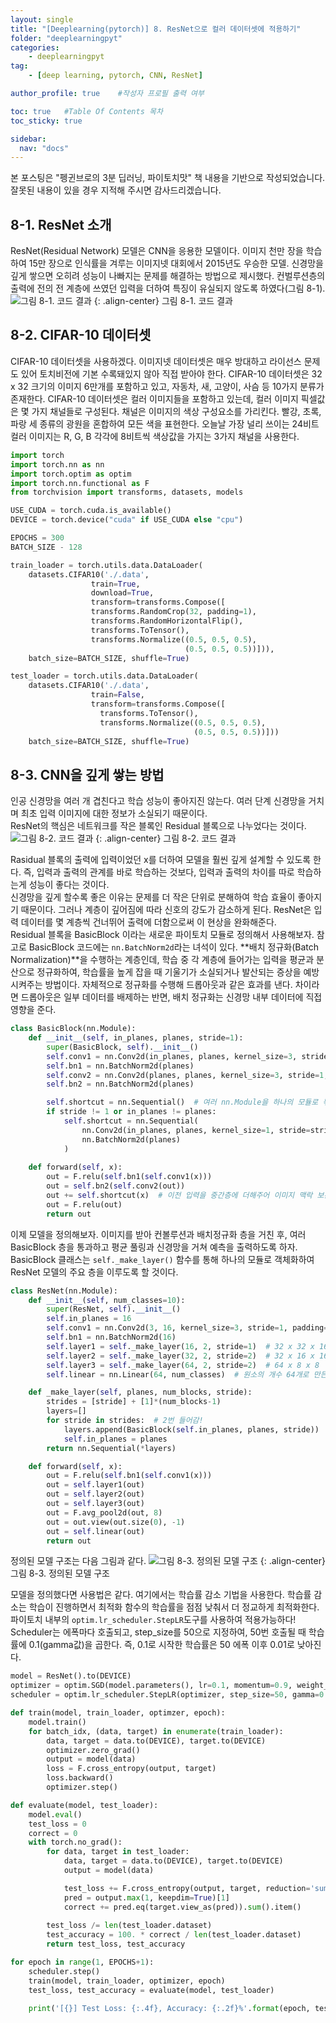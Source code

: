 ```yaml
---
layout: single
title: "[Deeplearning(pytorch)] 8. ResNet으로 컬러 데이터셋에 적용하기"
folder: "deeplearningpyt"
categories:
    - deeplearningpyt
tag:
    - [deep learning, pytorch, CNN, ResNet]

author_profile: true    #작성자 프로필 출력 여부

toc: true   #Table Of Contents 목차 
toc_sticky: true

sidebar:
  nav: "docs"
---
```


본 포스팅은 "펭귄브로의 3분 딥러닝, 파이토치맛" 책 내용을 기반으로 작성되었습니다.
잘못된 내용이 있을 경우 지적해 주시면 감사드리겠습니다.

## 8-1. ResNet 소개
ResNet(Residual Network) 모델은 CNN을 응용한 모델이다. 이미지 천만 장을 학습하여 15만 장으로 인식률을 겨루는 이미지넷 대회에서 2015년도 우승한 모델. 신경망을 깊게 쌓으면 오히려 성능이 나빠지는 문제를 해결하는 방법으로 제시했다. 컨벌루션층의 출력에 전의 전 계층에 쓰였던 입력을 더하여 특징이 유실되지 않도록 하였다(그림 8-1).
![그림 8-1. 코드 결과](/assets/images/deeplearningpyt/8-1.png)
{: .align-center}
그림 8-1. 코드 결과

## 8-2. CIFAR-10 데이터셋
CIFAR-10 데이터셋을 사용하겠다. 이미지넷 데이터셋은 매우 방대하고 라이선스 문제도 있어 토치비전에 기본 수록돼있지 않아 직접 받아야 한다. CIFAR-10 데이터셋은 32 x 32 크기의 이미지 6만개를 포함하고 있고, 자동차, 새, 고양이, 사슴 등 10가지 분류가 존재한다. CIFAR-10 데이터셋은 컬러 이미지들을 포함하고 있는데, 컬러 이미지 픽셀값은 몇 가지 채널들로 구성된다. 채널은 이미지의 색상 구성요소를 가리킨다. 빨강, 초록, 파랑 세 종류의 광원을 혼합하여 모든 색을 표현한다. 오늘날 가장 널리 쓰이는 24비트 컬러 이미지는 R, G, B 각각에 8비트씩 색상값을 가지는 3가지 채널을 사용한다. 
```python
import torch
import torch.nn as nn
import torch.optim as optim
import torch.nn.functional as F
from torchvision import transforms, datasets, models

USE_CUDA = torch.cuda.is_available()
DEVICE = torch.device("cuda" if USE_CUDA else "cpu")

EPOCHS = 300
BATCH_SIZE - 128

train_loader = torch.utils.data.DataLoader(
    datasets.CIFAR10('./.data',
                  train=True,
                  download=True,
                  transform=transforms.Compose([
                  transforms.RandomCrop(32, padding=1),
                  transforms.RandomHorizontalFlip(),
                  transforms.ToTensor(),
                  transforms.Normalize((0.5, 0.5, 0.5),
                                       (0.5, 0.5, 0.5))])),
    batch_size=BATCH_SIZE, shuffle=True)

test_loader = torch.utils.data.DataLoader(
    datasets.CIFAR10('./.data',
                  train=False,
                  transform=transforms.Compose([
                    transforms.ToTensor(),
                    transforms.Normalize((0.5, 0.5, 0.5),
                                         (0.5, 0.5, 0.5))]))
    batch_size=BATCH_SIZE, shuffle=True)
```

## 8-3. CNN을 깊게 쌓는 방법
인공 신경망을 여러 개 겹친다고 학습 성능이 좋아지진 않는다. 여러 단계 신경망을 거치며 최초 입력 이미지에 대한 정보가 소실되기 때문이다.<br/>
ResNet의 핵심은 네트워크를 작은 블록인 Residual 블록으로 나누었다는 것이다.
![그림 8-2. 코드 결과](/assets/images/deeplearningpyt/8-2.png)
{: .align-center}
그림 8-2. 코드 결과

Rasidual 블록의 출력에 입력이었던 x를 더하여 모델을 훨씬 깊게 설계할 수 있도록 한다. 즉, 입력과 출력의 관계를 바로 학습하는 것보다, 입력과 출력의 차이를 따로 학습하는게 성능이 좋다는 것이다.<br/>
신경망을 깊게 할수록 좋은 이유는 문제를 더 작은 단위로 분해하여 학습 효율이 좋아지기 때문이다. 그러나 계층이 깊어짐에 따라 신호의 강도가 감소하게 된다. ResNet은 입력 데이터를 몇 계층씩 건너뛰어 출력에 더함으로써 이 현상을 완화해준다.<br/>
Residual 블록을 BasicBlock 이라는 새로운 파이토치 모듈로 정의해서 사용해보자. 참고로 BasicBlock 코드에는 `nn.BatchNorm2d`라는 녀석이 있다. **배치 정규화(Batch Normalization)**을 수행하는 계층인데, 학습 중 각 계층에 들어가는 입력을 평균과 분산으로 정규화하여, 학습률을 높게 잡을 때 기울기가 소실되거나 발산되는 증상을 예방시켜주는 방법이다. 자체적으로 정규화를 수행해 드롭아웃과 같은 효과를 낸다. 차이라면 드롭아웃은 일부 데이터를 배제하는 반면, 배치 정규화는 신경망 내부 데이터에 직접 영향을 준다.

```python
class BasicBlock(nn.Module):
    def __init__(self, in_planes, planes, stride=1):
        super(BasicBlock, self).__init__()
        self.conv1 = nn.Conv2d(in_planes, planes, kernel_size=3, stride=stride, padding=1, bias=False)
        self.bn1 = nn.BatchNorm2d(planes)
        self.conv2 = nn.Conv2d(planes, planes, kernel_size=3, stride=1, padding=1, bias=False)
        self.bn2 = nn.BatchNorm2d(planes)

        self.shortcut = nn.Sequential()  # 여러 nn.Module을 하나의 모듈로 묶는 역할. 각 레이어를 데이터가 순차적으로 지나갈 때 사용하면 코드 간결하게 만들 수 있음.
        if stride != 1 or in_planes != planes:
            self.shortcut = nn.Sequential(
                nn.Conv2d(in_planes, planes, kernel_size=1, stride=stride, bias=False),  # 증폭하는 역할!
                nn.BatchNorm2d(planes)
            )
        
    def forward(self, x):
        out = F.relu(self.bn1(self.conv1(x)))
        out = self.bn2(self.conv2(out))
        out += self.shortcut(x)  # 이전 입력을 중간층에 더해주어 이미지 맥락 보존되도록 함!
        out = F.relu(out)
        return out
```
이제 모델을 정의해보자. 이미지를 받아 컨볼루션과 배치정규화 층을 거친 후, 여러 BasicBlock 층을 통과하고 평균 풀링과 신경망을 거쳐 예측을 출력하도록 하자.<br/>
BasicBlock 클래스는 `self._make_layer()` 함수를 통해 하나의 모듈로 객체화하여 ResNet 모델의 주요 층을 이루도록 할 것이다.

```python
class ResNet(nn.Module):
    def __init__(self, num_classes=10):
        super(ResNet, self).__init__()
        self.in_planes = 16
        self.conv1 = nn.Conv2d(3, 16, kernel_size=3, stride=1, padding=1, bias=False)  # RGB 채널 3개를 16개로 만듬
        self.bn1 = nn.BatchNorm2d(16)
        self.layer1 = self._make_layer(16, 2, stride=1)  # 32 x 32 x 16
        self.layer2 = self._make_layer(32, 2, stride=2)  # 32 x 16 x 16
        self.layer3 = self._make_layer(64, 2, stride=2)  # 64 x 8 x 8
        self.linear = nn.Linear(64, num_classes)  # 원소의 개수 64개로 만든 후, 64개 입력 받아 레이블 마다 예측값 내게됨

    def _make_layer(self, planes, num_blocks, stride):
        strides = [stride] + [1]*(num_blocks-1)
        layers=[]
        for stride in strides:  # 2번 들어감!
            layers.append(BasicBlock(self.in_planes, planes, stride))
            self.in_planes = planes
        return nn.Sequential(*layers)

    def forward(self, x):
        out = F.relu(self.bn1(self.conv1(x)))
        out = self.layer1(out)
        out = self.layer2(out)
        out = self.layer3(out)
        out = F.avg_pool2d(out, 8)
        out = out.view(out.size(0), -1)
        out = self.linear(out)
        return out
```
정의된 모델 구조는 다음 그림과 같다.
![그림 8-3. 정의된 모델 구조](/assets/images/deeplearningpyt/8-3.png)
{: .align-center}
그림 8-3. 정의된 모델 구조

모델을 정의했다면 사용법은 같다. 여기에서는 학습률 감소 기법을 사용한다. 학습률 감소는 학습이 진행하면서 최적화 함수의 학습률을 점점 낮춰서 더 정교하게 최적화한다. 파이토치 내부의 `optim.lr_scheduler.StepLR`도구를 사용하여 적용가능하다! Scheduler는 에폭마다 호출되고, step_size를 50으로 지정하여, 50번 호출될 때 학습률에 0.1(gamma값)을 곱한다. 즉, 0.1로 시작한 학습률은 50 에폭 이후 0.01로 낮아진다.

```python
model = ResNet().to(DEVICE)
optimizer = optim.SGD(model.parameters(), lr=0.1, momentum=0.9, weight_decay=0.0005)
scheduler = optim.lr_scheduler.StepLR(optimizer, step_size=50, gamma=0.1)

def train(model, train_loader, optimzer, epoch):
    model.train()
    for batch_idx, (data, target) in enumerate(train_loader):
        data, target = data.to(DEVICE), target.to(DEVICE)
        optimizer.zero_grad()
        output = model(data)
        loss = F.cross_entropy(output, target)
        loss.backward()
        optimizer.step()

def evaluate(model, test_loader):
    model.eval()
    test_loss = 0
    correct = 0
    with torch.no_grad():
        for data, target in test_loader:
            data, target = data.to(DEVICE), target.to(DEVICE)
            output = model(data)

            test_loss += F.cross_entropy(output, target, reduction='sum').item()
            pred = output.max(1, keepdim=True)[1]
            correct += pred.eq(target.view_as(pred)).sum().item()
        
        test_loss /= len(test_loader.dataset)
        test_accuracy = 100. * correct / len(test_loader.dataset)
        return test_loss, test_accuracy

for epoch in range(1, EPOCHS+1):
    scheduler.step()
    train(model, train_loader, optimizer, epoch)
    test_loss, test_accuracy = evaluate(model, test_loader)

    print('[{}] Test Loss: {:.4f}, Accuracy: {:.2f}%'.format(epoch, test_loss, test_accuracy))
```
